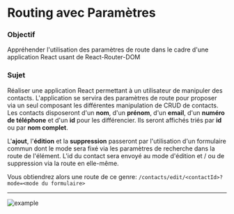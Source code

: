 # Routing avec Paramètres
### Objectif
Appréhender l'utilisation des paramètres de route dans le cadre d'une application React usant de React-Router-DOM

### Sujet
Réaliser une application React permettant à un utilisateur de manipuler des contacts.
L'application se servira des paramètres de route pour proposer via un seul composant les différentes manipulation de CRUD de contacts.
Les contacts disposeront d'un **nom**, d'un **prénom**, d'un **email**, d'un **numéro de téléphone** et d'un **id** pour les différencier.
Ils seront affichés triés par **id** ou par **nom complet**.

L'**ajout**, l'**édition** et la **suppression** passeront par l'utilisation d'un formulaire commun dont le mode sera fixé via les paramètres de recherche dans la route de l'élément.
L'id du contact sera envoyé au mode d'édition et / ou de suppression via la route en elle-même.

Vous obtiendrez alors une route de ce genre:
`/contacts/edit/<contactId>?mode=<mode du formulaire>`




--- 

![example](./example.png)